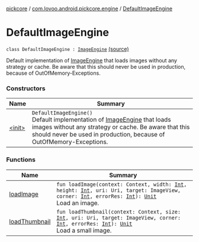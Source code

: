 [pickcore](../../index.md) / [com.lovoo.android.pickcore.engine](../index.md) / [DefaultImageEngine](./index.md)

# DefaultImageEngine

`class DefaultImageEngine : `[`ImageEngine`](../../com.lovoo.android.pickcore.contract/-image-engine/index.md) [(source)](https://github.com/lovoo/android-pickpic/blob/master/pickcore/pickcore/src/main/kotlin/com/lovoo/android/pickcore/engine/DefaultImageEngine.kt#L32)

Default implementation of [ImageEngine](../../com.lovoo.android.pickcore.contract/-image-engine/index.md) that loads images without any strategy or cache.
Be aware that this should never be used in production, because of OutOfMemory-Exceptions.

### Constructors

| Name | Summary |
|---|---|
| [&lt;init&gt;](-init-.md) | `DefaultImageEngine()`<br>Default implementation of [ImageEngine](../../com.lovoo.android.pickcore.contract/-image-engine/index.md) that loads images without any strategy or cache. Be aware that this should never be used in production, because of OutOfMemory-Exceptions. |

### Functions

| Name | Summary |
|---|---|
| [loadImage](load-image.md) | `fun loadImage(context: Context, width: `[`Int`](https://kotlinlang.org/api/latest/jvm/stdlib/kotlin/-int/index.html)`, height: `[`Int`](https://kotlinlang.org/api/latest/jvm/stdlib/kotlin/-int/index.html)`, uri: Uri, target: ImageView, corner: `[`Int`](https://kotlinlang.org/api/latest/jvm/stdlib/kotlin/-int/index.html)`, errorRes: `[`Int`](https://kotlinlang.org/api/latest/jvm/stdlib/kotlin/-int/index.html)`): `[`Unit`](https://kotlinlang.org/api/latest/jvm/stdlib/kotlin/-unit/index.html)<br>Load an image. |
| [loadThumbnail](load-thumbnail.md) | `fun loadThumbnail(context: Context, size: `[`Int`](https://kotlinlang.org/api/latest/jvm/stdlib/kotlin/-int/index.html)`, uri: Uri, target: ImageView, corner: `[`Int`](https://kotlinlang.org/api/latest/jvm/stdlib/kotlin/-int/index.html)`, errorRes: `[`Int`](https://kotlinlang.org/api/latest/jvm/stdlib/kotlin/-int/index.html)`): `[`Unit`](https://kotlinlang.org/api/latest/jvm/stdlib/kotlin/-unit/index.html)<br>Load a small image. |
